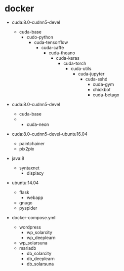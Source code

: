 # docker

* cuda:8.0-cudnn5-devel
  * cuda-base
    * cudo-python
      * cuda-tensorflow
        * cuda-caffe
          * cuda-theano
            * cuda-keras  
              * cuda-torch
                * cuda-utils
                  * cuda-jupyter
                    * cuda-sshd
                      * cuda-gym
                      * chickbot
                      * cuda-betago


* cuda:8.0-cudnn5-devel
  * cuda-base
  * * cuda-neon


* cuda:8.0-cudnn5-devel-ubuntu16.04
  * paintchainer
  * pix2pix  


* java:8
  * syntaxnet
    * displacy

* ubuntu:14.04
  * flask
    * webapp
  * gnugo
  * pyspider


* docker-compose.yml
  * wordpress
    * wp_solarcity
    * wp_deeplearn
  * wp_solarsuna
  * mariadb
    * db_solarcity
    * db_deeplearn
    * db_solarsuna

